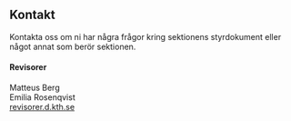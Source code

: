 ## Kontakt

Kontakta oss om ni har några frågor kring sektionens styrdokument eller något annat som berör sektionen.

#### Revisorer

Matteus Berg</br>
Emilia Rosenqvist</br>
[revisorer.d.kth.se](mailto:revisorer@d.kth.se)


